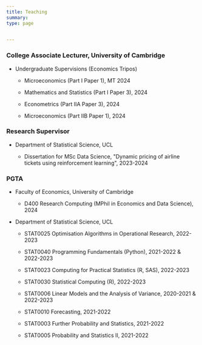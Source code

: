 ```yaml
---
title: Teaching 
summary: 
type: page
  

---
```


### College Associate Lecturer, University of Cambridge

* Undergraduate Supervisions (Economics Tripos)
      
    * Microeconomics (Part I Paper 1), MT 2024
    
    * Mathematics and Statistics (Part I Paper 3), 2024
      
    * Econometrics (Part IIA Paper 3), 2024
      
    * Microeconomics (Part IIB Paper 1), 2024

  
### Research Supervisor
  
* Department of Statistical Science, UCL

    * Dissertation for MSc Data Science, "Dynamic pricing of airline tickets using reinforcement learning", 2023-2024
  

### PGTA 

* Faculty of Economics, University of Cambridge

    * D400 Research Computing (MPhil in Economics and Data Science), 2024
  
* Department of Statistical Science, UCL

    * STAT0025 Optimisation Algorithms in Operational Research, 2022-2023

    * STAT0040 Programming Fundamentals (Python), 2021-2022 & 2022-2023

    * STAT0023 Computing for Practical Statistics (R, SAS), 2022-2023

    * STAT0030 Statistical Computing (R), 2022-2023 

    * STAT0006 Linear Models and the Analysis of Variance, 2020-2021 & 2022-2023

    * STAT0010 Forecasting, 2021-2022

    * STAT0003 Further Probability and Statistics, 2021-2022

    * STAT0005 Probability and Statistics II, 2021-2022
